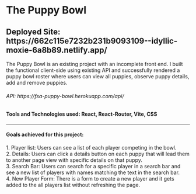 # The Puppy Bowl

<h2>Deployed Site: https://662c115e7232b231b9093109--idyllic-moxie-6a8b89.netlify.app/ </h2>

<div>
The Puppy Bowl is an existing project with an incomplete front end. I built the functional client-side using existing API and successfully rendered a puppy bowl roster where users can view all puppies, observe puppy details, add and remove puppies. 
</div>

<h6> API:  https://fsa-puppy-bowl.herokuapp.com/api/ </h6>
<h4>Tools and Technologies used: React, React-Router, Vite, CSS </h4> 

----------------------------------------------------------------------------------------------------------------------------------------------------
<h4>Goals achieved for this project: </h4>
1. Player list: Users can see a list of each player competing in the bowl. <br/>
2. Details: Users can click a details button on each puppy that will lead them to another page view with specific details on that puppy. <br/>
3. Search Bar: Users can search for a specific player in a search bar and see a new list of players with names matching the text in the search bar.<br/>
4. New Player Form: There is a form to create a new player and it gets added to the all players list without refreshing the page.
